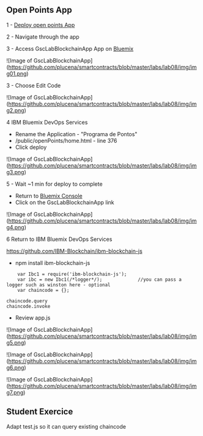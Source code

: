 Open Points App
-----------------

1 - [Deploy open points App](http://ibm.biz/Bdrp5r)

2 - Navigate through the app

3 - Access 
GscLabBlockchainApp App on [Bluemix](https://console.ng.bluemix.net)

![Image of  GscLabBlockchainApp]
(https://github.com/plucena/smartcontracts/blob/master/labs/lab08/img/img01.png)

3 - Choose Edit Code

![Image of  GscLabBlockchainApp]
(https://github.com/plucena/smartcontracts/blob/master/labs/lab08/img/img2.png)

4  IBM Bluemix DevOps Services
-  Rename the Application - "Programa de Pontos"
- /public/openPoints/home.html - line 376
- Click deploy

![Image of  GscLabBlockchainApp]
(https://github.com/plucena/smartcontracts/blob/master/labs/lab08/img/img3.png)


5 - Wait ~1 min for deploy to complete
- Return to [Bluemix Console](https://console.ng.bluemix.net)
- Click on the GscLabBlockchainApp link

![Image of  GscLabBlockchainApp]
(https://github.com/plucena/smartcontracts/blob/master/labs/lab08/img/img4.png)


6  Return to IBM Bluemix DevOps Services

https://github.com/IBM-Blockchain/ibm-blockchain-js

- npm install ibm-blockchain-js

```
    var Ibc1 = require('ibm-blockchain-js');
    var ibc = new Ibc1(/*logger*/);             //you can pass a logger such as winston here - optional
    var chaincode = {};

chaincode.query
chaincode.invoke
```

-  Review app.js


![Image of  GscLabBlockchainApp]
(https://github.com/plucena/smartcontracts/blob/master/labs/lab08/img/img5.png)

![Image of  GscLabBlockchainApp]
(https://github.com/plucena/smartcontracts/blob/master/labs/lab08/img/img6.png)


![Image of  GscLabBlockchainApp]
(https://github.com/plucena/smartcontracts/blob/master/labs/lab08/img/img7.png)


Student Exercice
----------

Adapt test.js so it can query existing chaincode


